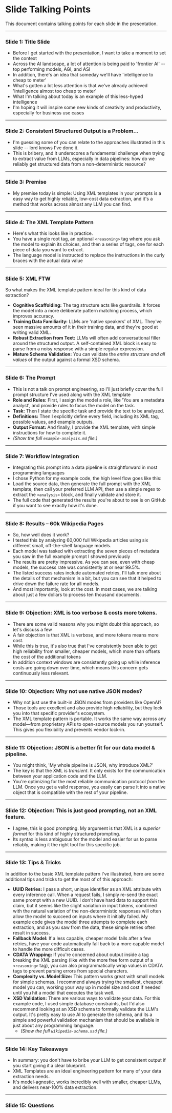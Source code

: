 # Slide Talking Points

This document contains talking points for each slide in the presentation.

---

### Slide 1: Title Slide

* Before I get started with the presentation, I want to take a moment to set the context
* Across the AI landscape, a lot of attention is being paid to 'frontier AI' -- top performing models, AGI, and ASI
* In addition, there's an idea that someday we'll have 'intelligence to cheap to meter'
* What's gotten a lot less attention is that we've already achieved 'intelligence almost too cheap to meter'
* What I'm talking about today is an example of this less-hyped intelligence
* I'm hoping it will inspire some new kinds of creativity and productivity, especially for business use cases

---

### Slide 2: Consistent Structured Output is a Problem...

* I'm guessing some of you can relate to the approaches illustrated in this slide -- lord knows I've done it.
* This is bribery, and it underscores a fundamental challenge when trying to extract value from LLMs, especially in data pipelines: how do we reliably get structured data from a non-deterministic resource?

---

### Slide 3: Premise

* My premise today is simple: Using XML templates in your prompts is a easy way to get highly reliable, low-cost data extraction, and it's a method that works across almost any LLM you can find.

---

### Slide 4: The XML Template Pattern

* Here's what this looks like in practice.
* You have a single root tag, an optional `<reasoning>` tag where you ask the model to explain its choices, and then a series of tags, one for each piece of data you want to extract.
* The language model is instructed to replace the instructions in the curly braces with the actual data value

---

### Slide 5: XML FTW

So what makes the XML template pattern ideal for this kind of data extraction?

* **Cognitive Scaffolding:** The tag structure acts like guardrails. It forces the model into a more deliberate pattern matching process, which improves accuracy.
* **Training Data Familiarity:** LLMs are 'native speakers' of XML. They've seen massive amounts of it in their training data, and they're good at writing valid XML.
* **Robust Extraction from Text:** LLMs will often add conversational filler around the structured output. A self-contained XML block is easy to parse from a noisy response with a simple regular expression.
* **Mature Schema Validation:** You can validate the *entire structure and all values* of the output against a formal XSD schema.

---

### Slide 6: The Prompt

* This is not a talk on prompt engineering, so I'll just briefly cover the full prompt structure I've used along with the XML template
* **Role and Rules:** First, I assign the model a role, like 'You are a metadata analyst', and provide rules to focus the model on the task.
* **Task:** Then I state the specific task and provide the text to be analyzed.
* **Definitions:** Then I explicitly define every field, including its XML tag, possible values, and example outputs.
* **Output Format:** And finally, I provide the XML template, with simple instructions for how to complete it.
* *(Show the full `example-analysis.md` file.)*

---

### Slide 7: Workflow Integration

* Integrating this prompt into a data pipeline is straightforward in most programming languages
* I chose Python for my example code, the high level flow goes like this:
* Load the source data, then generate the full prompt with the XML template, then call your preferred LLM API, then use a simple regex to extract the `<analysis>` block, and finally validate and store it.
* The full code that generated the results you're about to see is on GitHub if you want to see exactly how it's done.

---

### Slide 8: Results – 60k Wikipedia Pages

* So, how well does it work?
* I tested this by analyzing 60,000 full Wikipedia articles using six different small, off-the-shelf language models.
* Each model was tasked with extracting the seven pieces of metadata you saw in the full example prompt I showed previously
* The results are pretty impressive. As you can see, even with cheap models, the success rate was consistently at or near 99.5%.
* The listed success rates include automated retries, I'll talk more about the details of that mechanism in a bit, but you can see that it helped to drive down the failure rate for all models.
* And most importantly, look at the cost. In most cases, we are talking about just a few dollars to process ten thousand documents.

---

### Slide 9: Objection: XML is too verbose & costs more tokens.

* There are some valid reasons why you might doubt this approach, so let's discuss a few
* A fair objection is that XML is verbose, and more tokens means more cost.
* While this is true, it's also true that I've consistently been able to get high reliability from smaller, cheaper models, which more than offsets the cost of the additional tokens
* In addition context windows are consistently going up while inference costs are going down over time, which means this concern gets continuously less relevant.

---

### Slide 10: Objection: Why not use native JSON modes?

* Why not just use the built-in JSON modes from providers like OpenAI?
* Those tools are excellent and also provide high reliability, but they lock you into that specific provider's ecosystem.
* The XML template pattern is portable. It works the same way across any model—from proprietary APIs to open-source models you run yourself. This gives you flexibility and prevents vendor lock-in.

---

### Slide 11: Objection: JSON is a better fit for our data model & pipeline.

* You might think, 'My whole pipeline is JSON, why introduce XML?'
* The key is that the XML is *transient*. It only exists for the communication between your application code and the LLM.
* You're optimizing for the most reliable communication protocol *from* the LLM. Once you get a valid response, you easily can parse it into a native object that is compatible with the rest of your pipeline.

---

### Slide 12: Objection: This is just good prompting, not an XML feature.

* I agree, this *is* good prompting. My argument is that XML is a *superior format* for this kind of highly structured prompting.
* Its syntax is less ambiguous for the model and easier for us to parse reliably, making it the right tool for this specific job.

---

### Slide 13: Tips & Tricks

In addition to the basic XML template pattern I've illustrated, here are some additional tips and tricks to get the most of of this approach:

* **UUID Retries:** I pass a short, unique identifier as an XML attribute with every inference call. When a request fails, I simply re-send the exact same prompt with a new UUID. I don't have hard data to support this claim, but it seems like the slight variation in input tokens, combined with the natural variation of the non-deterministic responses will often allow the model to succeed on inputs where it initially failed. My example code gives the model three attempts to complete each extraction, and as you saw from the data, these simple retries often result in success.
* **Fallback Model:** If a less capable, cheaper model fails after a few retries, have your code automatically fall back to a more capable model to handle the more difficult cases.
* **CDATA Wrapping:** If you're concerned about output inside a tag breaking the XML parsing (like with the more free form output of a `<reasoning>` tag), you can also programmatically wrap values in CDATA tags to prevent parsing errors from special characters.
* **Complexity vs. Model Size:** This pattern works great with small models for simple schemas. I recommend always trying the smallest, cheapest model you can, working your way up in model size and cost if needed until you hit a model that executes the task well.
* **XSD Validation:** There are various ways to validate your data. For this example code, I used simple database constraints, but I'd also recommend looking at an XSD schema to formally validate the LLM's output. It's pretty easy to use AI to generate the schema, and its a simple and powerful validation mechanism that should be available in just about any programming language.
  * *(Show the full `wikipedia-schema.xsd` file.)*

---

### Slide 14: Key Takeaways

* In summary: you don't have to bribe your LLM to get consistent output if you start giving it a clear blueprint.
* XML Templates are an ideal engineering pattern for many of your data extraction needs.
* It's model-agnostic, works incredibly well with smaller, cheaper LLMs, and delivers near-100% data extraction.

---

### Slide 15: Questions
